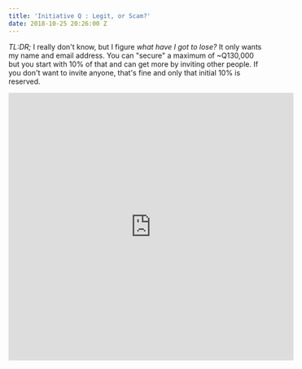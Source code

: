 ```yaml
---
title: 'Initiative Q : Legit, or Scam?'
date: 2018-10-25 20:26:00 Z
---
```


*TL:DR;* I really don't know, but I figure *what have I got to lose?* It only wants my name and email address. You can "secure" a maximum of \~Q130,000 but you start with 10% of that and can get more by inviting other people. If you don't want to invite anyone, that's fine and only that initial 10% is reserved.

<iframe src="https://www.facebook.com/plugins/video.php?href=https%3A%2F%2Fwww.facebook.com%2Fsaar.wilf%2Fvideos%2F10155985079850787%2F&show_text=1&width=560" width="560" height="527" style="border:none;overflow:hidden" scrolling="no" frameborder="0" allowTransparency="true" allow="encrypted-media" allowFullScreen="true"></iframe>